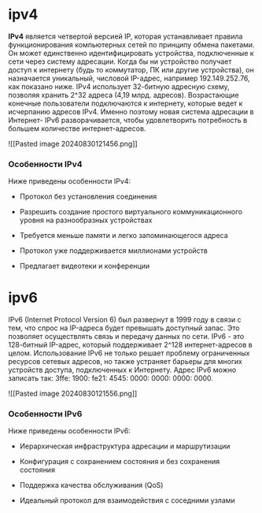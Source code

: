 # ipv4

**IPv4** является четвертой версией IP, которая устанавливает правила функционирования компьютерных сетей по принципу обмена пакетами. Он может единственно идентифицировать устройства, подключенные к сети через систему адресации. Когда бы ни устройство получает доступ к интернету (будь то коммутатор, ПК или другие устройства), он назначается уникальный, числовой IP-адрес, например 192.149.252.76, как показано ниже. IPv4 использует 32-битную адресную схему, позволяя хранить 2^32 адреса (4,19 млрд. адресов). Возрастающие конечные пользователи подключаются к интернету, которые ведет к исчерпанию адресов IPv4. Именно поэтому новая система адресации в Интернет- IPv6 разворачивается, чтобы удовлетворить потребность в большем количестве интернет-адресов.

![[Pasted image 20240830121456.png]]

### **Особенности IPv4**

Ниже приведены особенности IPv4:

- Протокол без установления соединения
    
- Разрешить создание простого виртуального коммуникационного уровня на разнообразных устройствах
    
- Требуется меньше памяти и легко запоминающегося адреса
    
- Протокол уже поддерживается миллионами устройств
    
- Предлагает видеотеки и конференции


# ipv6

IPv6 (Internet Protocol Version 6) был развернут в 1999 году в связи с тем, что спрос на IP-адреса будет превышать доступный запас. Это позволяет осуществлять связь и передачу данных по сети. IPv6 - это 128-битный IP-адрес, который поддерживает 2^128 интернет-адресов в целом. Использование IPv6 не только решает проблему ограниченных ресурсов сетевых адресов, но также устраняет барьеры для многих устройств доступа, подключенных к Интернету. Адрес IPv6 можно записать так: 3ffe: 1900: fe21: 4545: 0000: 0000: 0000: 0000.

![[Pasted image 20240830121556.png]]

### **Особенности IPv6**

Ниже приведены особенности IPv6:

- Иерархическая инфраструктура адресации и маршрутизации
    
- Конфигурация с сохранением состояния и без сохранения состояния
    
- Поддержка качества обслуживания (QoS)
    
- Идеальный протокол для взаимодействия с соседними узлами